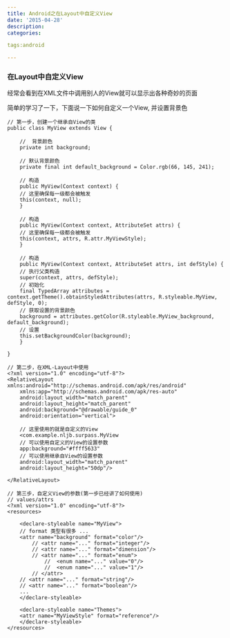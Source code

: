 ```yaml
---
title: Android之在Layout中自定义View
date: '2015-04-28'
description:
categories:

tags:android

---
```


>

### 在Layout中自定义View

>

经常会看到在XML文件中调用别人的View就可以显示出各种奇妙的页面

>

简单的学习了一下，下面说一下如何自定义一个View, 并设置背景色

>

	// 第一步，创建一个继承自View的类
	public class MyView extends View {

	    //  背景颜色
	    private int background;

	    // 默认背景颜色
	    private final int default_background = Color.rgb(66, 145, 241);

	    // 构造
	    public MyView(Context context) {
		// 这里确保每一级都会被触发
		this(context, null);
	    }

	    // 构造
	    public MyView(Context context, AttributeSet attrs) {
		// 这里确保每一级都会被触发
		this(context, attrs, R.attr.MyViewStyle);
	    }

	    // 构造
	    public MyView(Context context, AttributeSet attrs, int defStyle) {
		// 执行父类构造
		super(context, attrs, defStyle);
		// 初始化
		final TypedArray attributes = context.getTheme().obtainStyledAttributes(attrs, R.styleable.MyView, defStyle, 0);
		// 获取设置的背景颜色
		background = attributes.getColor(R.styleable.MyView_background, default_background);
		// 设置
		this.setBackgroundColor(background);
	    }

	}

	// 第二步，在XML-Layout中使用
	<?xml version="1.0" encoding="utf-8"?>
	<RelativeLayout xmlns:android="http://schemas.android.com/apk/res/android"
	    xmlns:app="http://schemas.android.com/apk/res-auto"
	    android:layout_width="match_parent"
	    android:layout_height="match_parent"
	    android:background="@drawable/guide_0"
	    android:orientation="vertical">

	    // 这里使用的就是自定义的View
	    <com.example.nljb.surpass.MyView
		// 可以使用自定义的View的设置参数
		app:background="#ffff5633"
		// 可以使用继承自View的设置参数
		android:layout_width="match_parent"
		android:layout_height="50dp"/>

	</RelativeLayout>	

	// 第三步，自定义View的参数(第一步已经讲了如何使用)
	// values/attrs
	<?xml version="1.0" encoding="utf-8"?>
	<resources>

	    <declare-styleable name="MyView">
		// format 类型有很多 ...
		<attr name="background" format="color"/>
        	// <attr name="..." format="integer"/>
        	// <attr name="..." format="dimension"/>
        	// <attr name="..." format="enum">
            	//	<enum name="..." value="0"/>
            	//	<enum name="..." value="1"/>
        	// </attr>
		// <attr name="..." format="string"/>
		// <attr name="..." format="boolean"/>
		...
	    </declare-styleable>

	    <declare-styleable name="Themes">
		<attr name="MyViewStyle" format="reference"/>
	    </declare-styleable>
	</resources>


